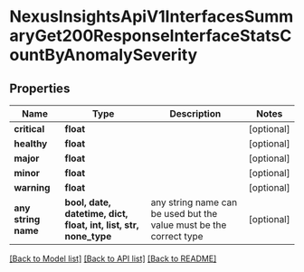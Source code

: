 # NexusInsightsApiV1InterfacesSummaryGet200ResponseInterfaceStatsCountByAnomalySeverity


## Properties
Name | Type | Description | Notes
------------ | ------------- | ------------- | -------------
**critical** | **float** |  | [optional] 
**healthy** | **float** |  | [optional] 
**major** | **float** |  | [optional] 
**minor** | **float** |  | [optional] 
**warning** | **float** |  | [optional] 
**any string name** | **bool, date, datetime, dict, float, int, list, str, none_type** | any string name can be used but the value must be the correct type | [optional]

[[Back to Model list]](../README.md#documentation-for-models) [[Back to API list]](../README.md#documentation-for-api-endpoints) [[Back to README]](../README.md)


